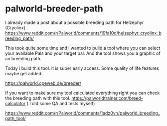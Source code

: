 # palworld-breeder-path

I already made a post about a possible breeding path for Helzephyr (Cryolinx) . https://www.reddit.com/r/Palworld/comments/19fa10d/helzephyr_cryolinx_breeding_path/

This took quite some time and i wanted to build a tool where you can select your available Pals and your target pal. And the tool shows you a graphic of an breeding path.

Today i build this tool. it is super early access. Some quality of life features maybe get added.

https://palworld.opeweb.de/breeder/

If you want to make sure my tool calculated everything right you can check the breeding path with this tool. https://palworldtrainer.com/breed-calculator ( I did some QA and tests myself)

https://www.reddit.com/r/Palworld/comments/1adz0vn/palworld_breeding_path_tool/
